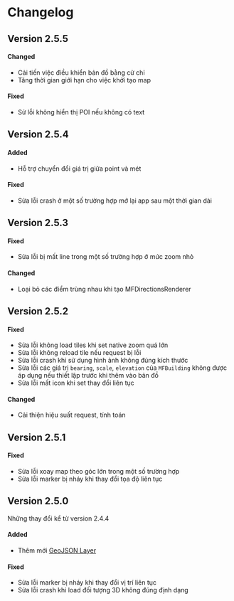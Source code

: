 # Changelog

## Version 2.5.5

#### Changed

- Cải tiến việc điều khiển bản đồ bằng cử chỉ
- Tăng thời gian giới hạn cho việc khởi tạo map

#### Fixed

- Sử lỗi không hiển thị POI nếu không có text

## Version 2.5.4

#### Added

- Hỗ trợ chuyển đổi giá trị giữa point và mét

#### Fixed

- Sửa lỗi crash ở một số trường hợp mở lại app sau một thời gian dài

## Version 2.5.3

#### Fixed

- Sửa lỗi bị mất line trong một số trường hợp ở mức zoom nhỏ

#### Changed

- Loại bỏ các điểm trùng nhau khi tạo MFDirectionsRenderer

## Version 2.5.2

#### Fixed

- Sửa lỗi không load tiles khi set native zoom quá lớn
- Sửa lỗi không reload tile nếu request bị lỗi
- Sửa lỗi crash khi sử dụng hình ảnh không đúng kích thước
- Sửa lỗi các giá trị `bearing`, `scale`, `elevation` của `MFBuilding` không được áp dụng nếu thiết lập trước khi thêm vào bản đồ
- Sửa lỗi mất icon khi set thay đổi liên tục

#### Changed

- Cải thiện hiệu suất request, tính toán

## Version 2.5.1

#### Fixed

- Sửa lỗi xoay map theo góc lớn trong một số trường hợp
- Sửa lỗi marker bị nháy khi thay đổi tọa độ liên tục

## Version 2.5.0

Những thay đổi kể từ version 2.4.4

#### Added

- Thêm mới [GeoJSON Layer](guides/geojson.md)

#### Fixed

- Sửa lỗi marker bị nháy khi thay đổi vị trí liên tục
- Sửa lỗi crash khi load đối tượng 3D không đúng định dạng

<!-- #### Changed -->
<!-- #### Deprecated -->
<!-- #### Removed -->
<!-- #### Security -->
